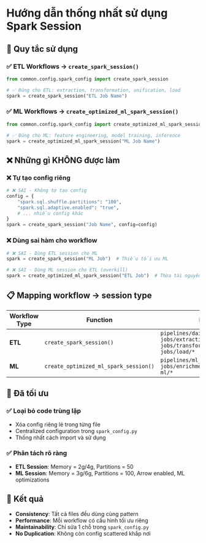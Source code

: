 # Hướng dẫn thống nhất sử dụng Spark Session

## 🎯 **Quy tắc sử dụng**

### ✅ **ETL Workflows → `create_spark_session()`**

```python
from common.config.spark_config import create_spark_session

# ✅ Đúng cho ETL: extraction, transformation, unification, load
spark = create_spark_session("ETL Job Name")
```

### ✅ **ML Workflows → `create_optimized_ml_spark_session()`**

```python
from common.config.spark_config import create_optimized_ml_spark_session

# ✅ Đúng cho ML: feature engineering, model training, inference
spark = create_optimized_ml_spark_session("ML Job Name")
```

## ❌ **Những gì KHÔNG được làm**

### ❌ Tự tạo config riêng

```python
# ❌ SAI - Không tự tạo config
config = {
    "spark.sql.shuffle.partitions": "100",
    "spark.sql.adaptive.enabled": "true",
    # ... nhiều config khác
}
spark = create_spark_session("Job Name", config=config)
```

### ❌ Dùng sai hàm cho workflow

```python
# ❌ SAI - Dùng ETL session cho ML
spark = create_spark_session("ML Job")  # Thiếu tối ưu ML

# ❌ SAI - Dùng ML session cho ETL (overkill)
spark = create_optimized_ml_spark_session("ETL Job")  # Thừa tài nguyên
```

## 📋 **Mapping workflow → session type**

| Workflow Type | Function                              | Files                                                                                              |
| ------------- | ------------------------------------- | -------------------------------------------------------------------------------------------------- |
| **ETL**       | `create_spark_session()`              | `pipelines/daily_processing.py`<br>`jobs/extraction/*`<br>`jobs/transformation/*`<br>`jobs/load/*` |
| **ML**        | `create_optimized_ml_spark_session()` | `pipelines/ml_processing.py`<br>`jobs/enrichment/ml_*`<br>`ml/*`                                   |

## 🔧 **Đã tối ưu**

### ✅ Loại bỏ code trùng lặp

-   Xóa config riêng lẻ trong từng file
-   Centralized configuration trong `spark_config.py`
-   Thống nhất cách import và sử dụng

### ✅ Phân tách rõ ràng

-   **ETL Session**: Memory = 2g/4g, Partitions = 50
-   **ML Session**: Memory = 3g/6g, Partitions = 100, Arrow enabled, ML optimizations

## 🚀 **Kết quả**

-   **Consistency**: Tất cả files đều dùng cùng pattern
-   **Performance**: Mỗi workflow có cấu hình tối ưu riêng
-   **Maintainability**: Chỉ sửa 1 chỗ trong `spark_config.py`
-   **No Duplication**: Không còn config scattered khắp nơi
